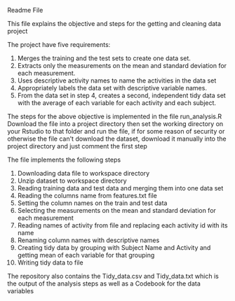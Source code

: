 Readme File

This file explains the objective and steps for the getting and cleaning data project

The project have five requirements: 
1. Merges the training and the test sets to create one data set. 
2. Extracts only the measurements on the mean and standard deviation for each measurement. 
3. Uses descriptive activity names to name the activities in the data set 
4. Appropriately labels the data set with descriptive variable names. 
5. From the data set in step 4, creates a second, independent tidy data set with the average of each variable for each activity and each subject.

The steps for the above objective is implemented in the file run_analysis.R 
Download the file into a project directory then set the working directory on your Rstudio to that folder and run the file, if for some reason of security or otherwise the file can't download the dataset, download it manually into the project directory and just comment the first step

The file implements the following steps 
1. Downloading data file to workspace directory 
2. Unzip dataset to workspace directory 
3. Reading training data and test data and merging them into one data set 
4. Reading the columns name from features.txt file 
5. Setting the column names on the train and test data 
6. Selecting the measurements on the mean and standard deviation for each measurement 
7. Reading names of activity from file and replacing each activity id with its name 
8. Renaming column names with descriptive names 
9. Creating tidy data by grouping with Subject Name and Activity and getting mean of each variable for that grouping 
10. Writing tidy data to file

The repository also contains the Tidy_data.csv and Tidy_data.txt which is the output of the analysis steps as well as a Codebook for the data variables
